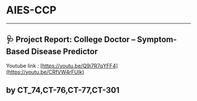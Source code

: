# AIES-CCP


---

## 🩺 Project Report: **College Doctor – Symptom-Based Disease Predictor**

Youtube link : [https://youtu.be/Q9i7R7qYFF4](https://youtu.be/CRfVW4rFUIk)

by CT_74,CT-76,CT-77,CT-301
---

